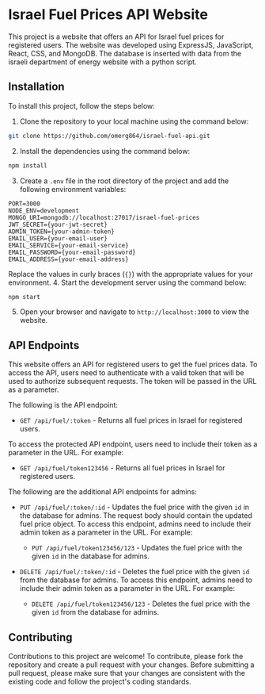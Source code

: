 # Israel Fuel Prices API Website

This project is a website that offers an API for Israel fuel prices for registered users. The website was developed using ExpressJS, JavaScript, React, CSS, and MongoDB. The database is inserted with data from the israeli department of energy website with a python script.


## Installation

To install this project, follow the steps below:

1. Clone the repository to your local machine using the command below:

```bash
git clone https://github.com/omerg864/israel-fuel-api.git
```

2. Install the dependencies using the command below:

```bash
npm install
```

3. Create a `.env` file in the root directory of the project and add the following environment variables:

```
PORT=3000
NODE_ENV=development
MONGO_URI=mongodb://localhost:27017/israel-fuel-prices
JWT_SECRET={your-jwt-secret}
ADMIN_TOKEN={your-admin-token}
EMAIL_USER={your-email-user}
EMAIL_SERVICE={your-email-service}
EMAIL_PASSWORD={your-email-password}
EMAIL_ADDRESS={your-email-address}
```

Replace the values in curly braces (`{}`) with the appropriate values for your environment.
4. Start the development server using the command below:

```bash
npm start
```

5. Open your browser and navigate to `http://localhost:3000` to view the website.


## API Endpoints

This website offers an API for registered users to get the fuel prices data. To access the API, users need to authenticate with a valid token that will be used to authorize subsequent requests. The token will be passed in the URL as a parameter.

The following is the API endpoint:

- `GET /api/fuel/:token` - Returns all fuel prices in Israel for registered users.

To access the protected API endpoint, users need to include their token as a parameter in the URL. For example:

- `GET /api/fuel/token123456` - Returns all fuel prices in Israel for registered users.

The following are the additional API endpoints for admins:

- `PUT /api/fuel/:token/:id` - Updates the fuel price with the given `id` in the database for admins. The request body should contain the updated fuel price object. To access this endpoint, admins need to include their admin token as a parameter in the URL. For example:

  - `PUT /api/fuel/token123456/123` - Updates the fuel price with the given `id` in the database for admins.

- `DELETE /api/fuel/:token/:id` - Deletes the fuel price with the given `id` from the database for admins. To access this endpoint, admins need to include their admin token as a parameter in the URL. For example:

  - `DELETE /api/fuel/token123456/123` - Deletes the fuel price with the given `id` from the database for admins.


## Contributing

Contributions to this project are welcome! To contribute, please fork the repository and create a pull request with your changes. Before submitting a pull request, please make sure that your changes are consistent with the existing code and follow the project's coding standards.